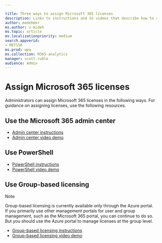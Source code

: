 ```yaml
---

title: Three ways to assign Microsoft 365 licenses
description: Links to instructions and to videos that describe how to assign licenses using the Microsoft 365 admin center, PowerShell, and Group-based licensing 
author: madehmer
ms.author: v-mideh
ms.topic: article
ms.localizationpriority: medium 
search.appverid:
- MET150
ms.prod: wpa
ms.collection: M365-analytics
manager: scott.ruble
audience: Admin
---
```


# Assign Microsoft 365 licenses

Administrators can assign Microsoft 365 licenses in the following ways. For guidance on assigning licenses, use the following resources.

## Use the Microsoft 365 admin center

* [Admin center instructions](/microsoft-365/admin/add-users/add-users)
* [Admin center video demo](https://aka.ms/Video_AssignLicenseUsingO365AdminCenter)

## Use PowerShell

* [PowerShell instructions](/microsoft-365/enterprise/assign-licenses-to-user-accounts-with-microsoft-365-powershell)
* [PowerShell video demo](https://aka.ms/YouTube_AssignLicenseUsingPowerShell)

## Use Group-based licensing

>[!Note]
>Group-based licensing is currently available only through the Azure portal. If you primarily use other management portals for user and group management, such as the Microsoft 365 portal, you can continue to do so. But you should use the Azure portal to manage licenses at the group level.  

* [Group-based licensing instructions](/azure/active-directory/enterprise-users/licensing-groups-assign)
* [Group-based licensing video demo](https://aka.ms/YouTube_AssignLicenseUsingGBL)
